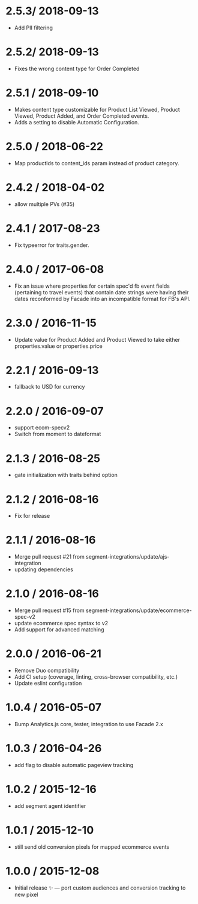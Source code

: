 # 2.5.3/ 2018-09-13

- Add PII filtering

# 2.5.2/ 2018-09-13

- Fixes the wrong content type for Order Completed

# 2.5.1 / 2018-09-10

- Makes content type customizable for Product List Viewed, Product Viewed, Product Added, and
  Order Completed events.
- Adds a setting to disable Automatic Configuration.

# 2.5.0 / 2018-06-22

- Map productIds to content_ids param instead of product category.

# 2.4.2 / 2018-04-02

- allow multiple PVs (#35)

# 2.4.1 / 2017-08-23

- Fix typeerror for traits.gender.

# 2.4.0 / 2017-06-08

- Fix an issue where properties for certain spec'd fb event fields (pertaining to travel events) that contain date strings were having their dates reconformed by Facade into an incompatible format for FB's API.

# 2.3.0 / 2016-11-15

- Update value for Product Added and Product Viewed to take either properties.value or properties.price

# 2.2.1 / 2016-09-13

- fallback to USD for currency

# 2.2.0 / 2016-09-07

- support ecom-specv2
- Switch from moment to dateformat

# 2.1.3 / 2016-08-25

- gate initialization with traits behind option

# 2.1.2 / 2016-08-16

- Fix for release

# 2.1.1 / 2016-08-16

- Merge pull request #21 from segment-integrations/update/ajs-integration
- updating dependencies

# 2.1.0 / 2016-08-16

- Merge pull request #15 from segment-integrations/update/ecommerce-spec-v2
- update ecommerce spec syntax to v2
- Add support for advanced matching

# 2.0.0 / 2016-06-21

- Remove Duo compatibility
- Add CI setup (coverage, linting, cross-browser compatibility, etc.)
- Update eslint configuration

# 1.0.4 / 2016-05-07

- Bump Analytics.js core, tester, integration to use Facade 2.x

# 1.0.3 / 2016-04-26

- add flag to disable automatic pageview tracking

# 1.0.2 / 2015-12-16

- add segment agent identifier

# 1.0.1 / 2015-12-10

- still send old conversion pixels for mapped ecommerce events

# 1.0.0 / 2015-12-08

- Initial release :sparkles: — port custom audiences and conversion tracking to new pixel
